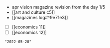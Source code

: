 - apr vision magazine revision from the day 1/5
- [[art and culture c5]]
- [[magazines log#^9e71e3]]
- [ ] [[economics 11]]
- [ ] [[economics 12]]

```query 2021-11-07 00:31
"2022-05-20"
```
